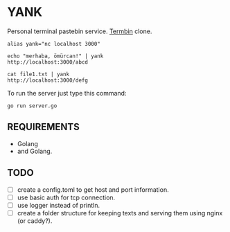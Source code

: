 # YANK

Personal terminal pastebin service. [Termbin](https://termbin.com/)
clone.

    alias yank="nc localhost 3000"

    echo "merhaba, ömürcan!" | yank
    http://localhost:3000/abcd

    cat file1.txt | yank
    http://localhost:3000/defg


To run the server just type this command:

    go run server.go


## REQUIREMENTS

- Golang
- and Golang.


## TODO

- [ ] create a config.toml to get host and port information.
- [ ] use basic auth for tcp connection.
- [ ] use logger instead of println.
- [ ] create a folder structure for keeping texts and serving them using nginx (or caddy?).
